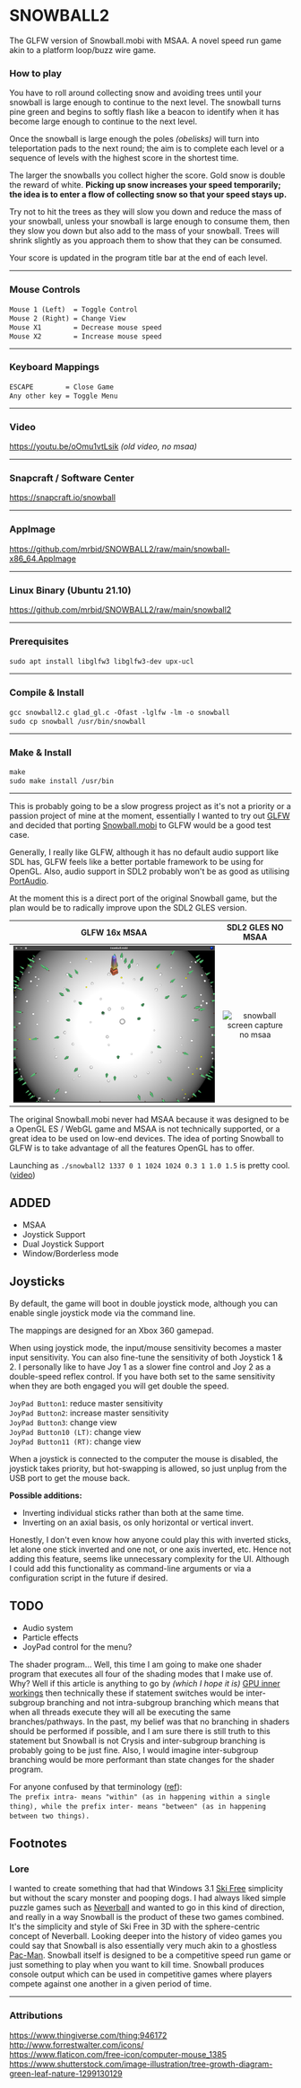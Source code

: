 # SNOWBALL2
The GLFW version of Snowball.mobi with MSAA. A novel speed run game akin to a platform loop/buzz wire game.

### How to play

You have to roll around collecting snow and avoiding trees until your snowball is large enough to continue to the next level. The snowball turns pine green and begins to softly flash like a beacon to identify when it has become large enough to continue to the next level.

Once the snowball is large enough the poles _(obelisks)_ will turn into teleportation pads to the next round; the aim is to complete each level or a sequence of levels with the highest score in the shortest time.

The larger the snowballs you collect higher the score. Gold snow is double the reward of white. **Picking up snow increases your speed temporarily; the idea is to enter a flow of collecting snow so that your speed stays up.**

Try not to hit the trees as they will slow you down and reduce the mass of your snowball, unless your snowball is large enough to consume them, then they slow you down but also add to the mass of your snowball. Trees will shrink slightly as you approach them to show that they can be consumed.

Your score is updated in the program title bar at the end of each level.

---

### Mouse Controls
```
Mouse 1 (Left)  = Toggle Control
Mouse 2 (Right) = Change View
Mouse X1        = Decrease mouse speed
Mouse X2        = Increase mouse speed
```

---

### Keyboard Mappings
```
ESCAPE        = Close Game
Any other key = Toggle Menu
```

---

### Video
https://youtu.be/oOmu1vtLsik *(old video, no msaa)*

---

### Snapcraft / Software Center
https://snapcraft.io/snowball

---

### AppImage
https://github.com/mrbid/SNOWBALL2/raw/main/snowball-x86_64.AppImage

---

### Linux Binary (Ubuntu 21.10)
https://github.com/mrbid/SNOWBALL2/raw/main/snowball2

---

### Prerequisites
`sudo apt install libglfw3 libglfw3-dev upx-ucl`

---

### Compile & Install
```
gcc snowball2.c glad_gl.c -Ofast -lglfw -lm -o snowball
sudo cp snowball /usr/bin/snowball
```

---

### Make & Install
```
make
sudo make install /usr/bin
```

---

This is probably going to be a slow progress project as it's not a priority or a passion project of mine at the moment, essentially I wanted to try out [GLFW](https://www.glfw.org/) and decided that porting [Snowball.mobi](https://github.com/mrbid/Snowball.mobi) to GLFW would be a good test case.

Generally, I really like GLFW, although it has no default audio support like SDL has, GLFW feels like a better portable framework to be using for OpenGL. Also, audio support in SDL2 probably won't be as good as utilising [PortAudio](http://www.portaudio.com/).

At the moment this is a direct port of the original Snowball game, but the plan would be to radically improve upon the SDL2 GLES version.

GLFW 16x MSAA | SDL2 GLES NO MSAA
:-------------------------:|:-------------------------:
![snowball screen capture 16x msaa](screenshot.png) | ![snowball screen capture no msaa](https://dashboard.snapcraft.io/site_media/appmedia/2021/09/Screenshot_2021-09-26_11-15-10.png)

The original Snowball.mobi never had MSAA because it was designed to be a OpenGL ES / WebGL game and MSAA is not technically supported, or a great idea to be used on low-end devices. The idea of porting Snowball to GLFW is to take advantage of all the features OpenGL has to offer.

Launching as `./snowball2 1337 0 1 1024 1024 0.3 1 1.0 1.5` is pretty cool. ([video](https://youtu.be/n424i-7_4Zw))

## ADDED
- MSAA
- Joystick Support
- Dual Joystick Support
- Window/Borderless mode

## Joysticks
By default, the game will boot in double joystick mode, although you can enable single joystick mode via the command line.

The mappings are designed for an Xbox 360 gamepad.

When using joystick mode, the input/mouse sensitivity becomes a master input sensitivity. You can also fine-tune the sensitivity of both Joystick 1 & 2. I personally like to have Joy 1 as a slower fine control and Joy 2 as a double-speed reflex control. If you have both set to the same sensitivity when they are both engaged you will get double the speed.

`JoyPad Button1`: reduce master sensitivity<br>
`JoyPad Button2`: increase master sensitivity<br>
`JoyPad Button3`: change view<br>
`JoyPad Button10 (LT)`: change view<br>
`JoyPad Button11 (RT)`: change view

When a joystick is connected to the computer the mouse is disabled, the joystick takes priority, but hot-swapping is allowed, so just unplug from the USB port to get the mouse back.

**Possible additions:**
- Inverting individual sticks rather than both at the same time.
- Inverting on an axial basis, os only horizontal or vertical invert.

Honestly, I don't even know how anyone could play this with inverted sticks, let alone one stick inverted and one not, or one axis inverted, etc. Hence not adding this feature, seems like unnecessary complexity for the UI. Although I could add this functionality as command-line arguments or via a configuration script in the future if desired.

## TODO
- Audio system
- Particle effects
- JoyPad control for the menu?

The shader program... Well, this time I am going to make one shader program that executes all four of the shading modes that I make use of. Why? Well if this article is anything to go by _(which I hope it is)_ [GPU inner workings](https://vksegfault.github.io/posts/gentle-intro-gpu-inner-workings/) then technically these if statement switches would be inter-subgroup branching and not intra-subgroup branching which means that when all threads execute they will all be executing the same branches/pathways. In the past, my belief was that no branching in shaders should be performed if possible, and I am sure there is still truth to this statement but Snowball is not Crysis and inter-subgroup branching is probably going to be just fine. Also, I would imagine inter-subgroup branching would be more performant than state changes for the shader program.

For anyone confused by that terminology ([ref](https://www.merriam-webster.com/words-at-play/intra-and-inter-usage)):<br>
`The prefix intra- means "within" (as in happening within a single thing), while the prefix inter- means "between" (as in happening between two things).`

## Footnotes

### Lore

I wanted to create something that had that Windows 3.1 [Ski Free](https://en.wikipedia.org/wiki/SkiFree) simplicity but without the scary monster and pooping dogs. I had always liked simple puzzle games such as [Neverball](https://neverball.org/) and wanted to go in this kind of direction, and really in a way Snowball is the product of these two games combined. It's the simplicity and style of Ski Free in 3D with the sphere-centric concept of Neverball. Looking deeper into the history of video games you could say that Snowball is also essentially very much akin to a ghostless [Pac-Man](https://en.wikipedia.org/wiki/Pac-Man). Snowball itself is designed to be a competitive speed run game or just something to play when you want to kill time. Snowball produces console output which can be used in competitive games where players compete against one another in a given period of time.

---

### Attributions
https://www.thingiverse.com/thing:946172<br>
http://www.forrestwalter.com/icons/<br>
https://www.flaticon.com/free-icon/computer-mouse_1385<br>
https://www.shutterstock.com/image-illustration/tree-growth-diagram-green-leaf-nature-1299130129<br>
